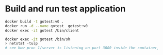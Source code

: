 # Build and run test application

```bash
docker build -t gotest:v0 .
docker run -d --name gotest  gotest:v0 
docker exec -it gotest /bin/client

docker exec -it gotest /bin/sh
> netstat -tulp
# see how proc 1/server is listening on port 3000 inside the container, but not exposed outside the container 
```

